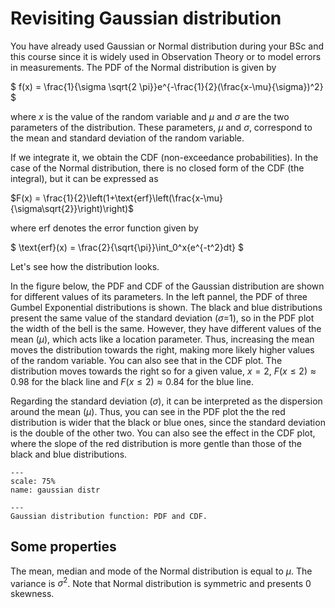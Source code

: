 
# Revisiting Gaussian distribution

You have already used Gaussian or Normal distribution during your BSc and this course since it is widely used in Observation Theory or to model errors in measurements. The PDF of the Normal distribution is given by

$
f(x) = \frac{1}{\sigma \sqrt{2 \pi}}e^{-\frac{1}{2}(\frac{x-\mu}{\sigma})^2}
$

where $x$ is the value of the random variable and $\mu$ and $\sigma$ are the two parameters of the distribution. These parameters, $\mu$ and $\sigma$, correspond to the mean and standard deviation of the random variable.

If we integrate it, we obtain the CDF (non-exceedance probabilities). In the case of the Normal distribution, there is no closed form of the CDF (the integral), but it can be expressed as

$F(x) = \frac{1}{2}\left(1+\text{erf}\left(\frac{x-\mu}{\sigma\sqrt{2}}\right)\right)$

where $\text{erf}$ denotes the error function given by

$
\text{erf}(x) = \frac{2}{\sqrt{\pi}}\int_0^x{e^{-t^2}dt}
$

Let's see how the distribution looks.

 In the figure below, the PDF and CDF of the Gaussian distribution are shown for different values of its parameters. In the left pannel, the PDF of three Gumbel Exponential distributions is shown. The black and blue distributions present the same value of the standard deviation ($\sigma$=1), so in the PDF plot the width of the bell is the same. However, they have different values of the mean ($\mu$), which acts like a location parameter. Thus, increasing the mean moves the distribution towards the right, making more likely higher values of the random variable. You can also see that in the CDF plot. The distribution moves towards the right so for a given value, $x = 2$, $F(x\leq2) \approx 0.98$ for the black line and $F(x\leq2) \approx 0.84$ for the blue line. 

 Regarding the standard deviation ($\sigma$), it can be interpreted as the dispersion around the mean ($\mu$). Thus, you can see in the PDF plot the the red distribution is wider that the black or blue ones, since the standard deviation is the double of the other two. You can also see the effect in the CDF plot, where the slope of the red distribution is more gentle than those of the black and blue distributions.


```{figure} /sandbox/continuous/figures/gaussian.png
---
scale: 75%
name: gaussian distr

---
Gaussian distribution function: PDF and CDF.
```



## Some properties

The mean, median and mode of the Normal distribution is equal to $\mu$. The variance is $\sigma^2$. Note that Normal distribution is symmetric and presents 0 skewness. 